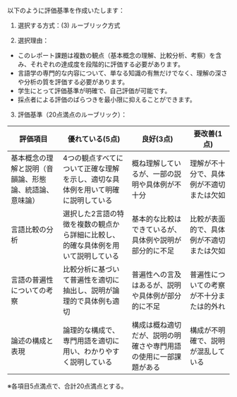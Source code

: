 以下のように評価基準を作成いたします：

1. 選択する方式：(3) ルーブリック方式

2. 選択理由：
- このレポート課題は複数の観点（基本概念の理解、比較分析、考察）を含み、それぞれの達成度を段階的に評価する必要があります。
- 言語学の専門的な内容について、単なる知識の有無だけでなく、理解の深さや分析の質を評価する必要があります。
- 学生にとって評価基準が明確で、自己評価が可能です。
- 採点者による評価のばらつきを最小限に抑えることができます。

3. 評価基準（20点満点のルーブリック）：

| 評価項目 | 優れている(5点) | 良好(3点) | 要改善(1点) |
|----------|----------------|-----------|------------|
| 基本概念の理解と説明（音韻論、形態論、統語論、意味論）| 4つの観点すべてについて正確な理解を示し、適切な具体例を用いて明確に説明している | 概ね理解しているが、一部の説明や具体例が不十分 | 理解が不十分で、具体例が不適切または欠如 |
| 言語比較の分析 | 選択した2言語の特徴を複数の観点から詳細に比較し、的確な具体例を用いて説明している | 基本的な比較はできているが、具体例や説明が部分的に不足 | 比較が表面的で、具体例が不適切または欠如 |
| 言語の普遍性についての考察 | 比較分析に基づいて普遍性を適切に抽出し、説明が論理的で具体例も適切 | 普遍性への言及はあるが、説明や具体例が部分的に不足 | 普遍性についての考察が不十分または的外れ |
| 論述の構成と表現 | 論理的な構成で、専門用語を適切に用い、わかりやすく説明している | 構成は概ね適切だが、説明の明確さや専門用語の使用に一部課題がある | 構成が不明確で、説明が混乱している |

※各項目5点満点で、合計20点満点とする。